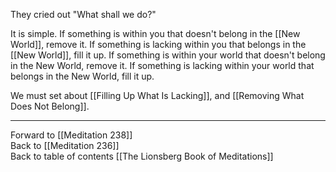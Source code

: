 They cried out "What shall we do?" 

It is simple. If something is within you that doesn't belong in the [[New World]], remove it. If something is lacking within you that belongs in the [[New World]], fill it up. If something is within your world that doesn't belong in the New World, remove it. If something is lacking within your world that belongs in the New World, fill it up. 

We must set about [[Filling Up What Is Lacking]], and [[Removing What Does Not Belong]]. 

___

Forward to [[Meditation 238]]  
Back to [[Meditation 236]]  
Back to table of contents [[The Lionsberg Book of Meditations]]  